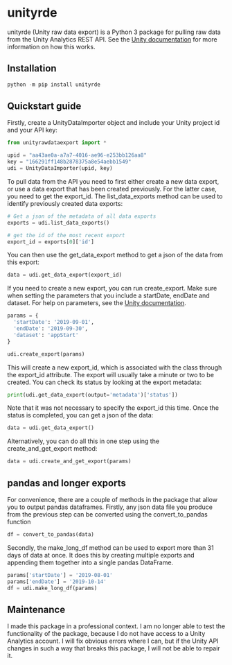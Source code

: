 # unityrde
unityrde (Unity raw data export) is a Python 3 package for pulling raw data from the Unity Analytics REST API. See the [Unity documentation](https://docs.unity3d.com/Manual/UnityAnalyticsRawDataExport.html) for more information on how this works.

## Installation

```python
python -m pip install unityrde
```

## Quickstart guide
Firstly, create a UnityDataImporter object and include your Unity project id and your API key:

```python
from unityrawdataexport import *

upid = "aa43ae0a-a7a7-4016-ae96-e253bb126aa8"
key = "166291ff148b2878375a8e54aebb1549"
udi = UnityDataImporter(upid, key)
```

To pull data from the API you need to first either create a new data export, or use a data export that has been created previously. For the latter case, you need to get the export_id. The list_data_exports method can be used to identify previously created data exports:

```python
# Get a json of the metadata of all data exports
exports = udi.list_data_exports()

# get the id of the most recent export
export_id = exports[0]['id']
```

You can then use the get_data_export method to get a json of the data from this export:

```python
data = udi.get_data_export(export_id)
```

If you need to create a new export, you can run create_export. Make sure when setting the parameters that you include a startDate, endDate and dataset. For help on parameters, see the [Unity documentation](https://docs.unity3d.com/Manual/UnityAnalyticsRawDataExport.html).

```python
params = {
  'startDate': '2019-09-01',
  'endDate': '2019-09-30',
  'dataset': 'appStart'
}

udi.create_export(params)
```

This will create a new export_id, which is associated with the class through the export_id attribute. The export will usually take a minute or two to be created. You can check its status by looking at the export metadata:

```python
print(udi.get_data_export(output='metadata')['status'])
```
Note that it was not necessary to specify the export_id this time. Once the status is completed, you can get a json of the data:

```python
data = udi.get_data_export()
```

Alternatively, you can do all this in one step using the create_and_get_export method:

```python
data = udi.create_and_get_export(params)
```

## pandas and longer exports
For convenience, there are a couple of methods in the package that allow you to output pandas dataframes. Firstly, any json data file you produce from the previous step can be converted using the convert_to_pandas function

```python
df = convert_to_pandas(data)
```

Secondly, the make_long_df method can be used to export more than 31 days of data at once. It does this by creating multiple exports and appending them together into a single pandas DataFrame.

```python
params['startDate'] = '2019-08-01'
params['endDate'] = '2019-10-14'
df = udi.make_long_df(params)
```

## Maintenance

I made this package in a professional context. I am no longer able to test the functionality of the package, because I do not have access to a Unity Analytics account. I will fix obvious errors where I can, but if the Unity API changes in such a way that breaks this package, I will not be able to repair it.
